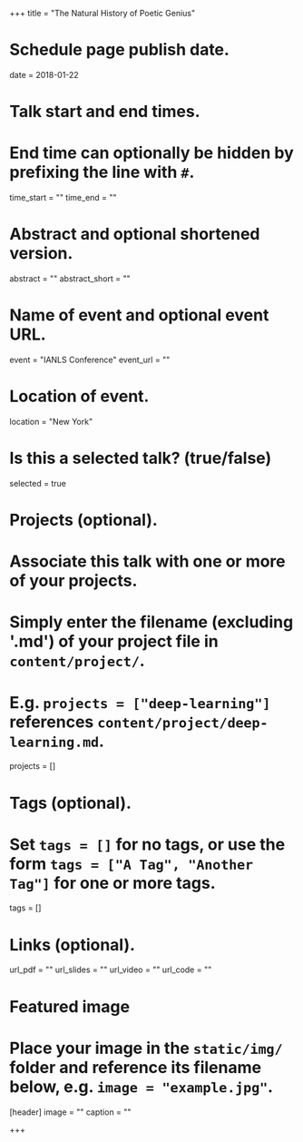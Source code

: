 +++
title = "The Natural History of Poetic Genius"

# Schedule page publish date.
date = 2018-01-22  

# Talk start and end times.
#   End time can optionally be hidden by prefixing the line with `#`.
time_start = ""
time_end = ""

# Abstract and optional shortened version.
abstract = ""
abstract_short = ""

# Name of event and optional event URL.
event = "IANLS Conference"
event_url = ""

# Location of event.
location = "New York"

# Is this a selected talk? (true/false)
selected = true

# Projects (optional).
#   Associate this talk with one or more of your projects.
#   Simply enter the filename (excluding '.md') of your project file in `content/project/`.
#   E.g. `projects = ["deep-learning"]` references `content/project/deep-learning.md`.
projects = []

# Tags (optional).
#   Set `tags = []` for no tags, or use the form `tags = ["A Tag", "Another Tag"]` for one or more tags.
tags = []

# Links (optional).
url_pdf = ""
url_slides = ""
url_video = ""
url_code = ""

# Featured image
# Place your image in the `static/img/` folder and reference its filename below, e.g. `image = "example.jpg"`.
[header]
image = ""
caption = ""

+++
